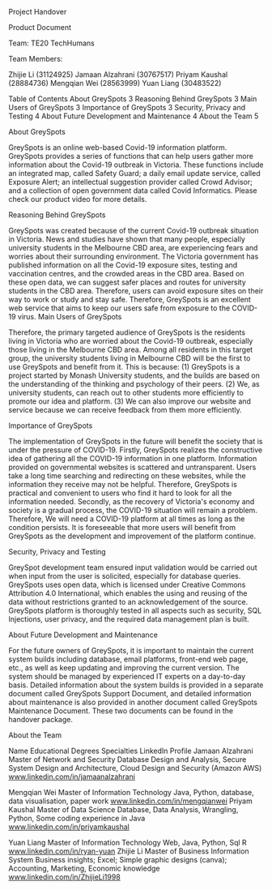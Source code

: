 


Project Handover 


Product Document 


Team: TE20 TechHumans

Team Members:

Zhijie Li (31124925)
Jamaan Alzahrani (30767517)
Priyam Kaushal (28884736)
Mengqian Wei (28563999)
Yuan Liang (30483522)





Table of Contents
About GreySpots	3
Reasoning Behind GreySpots	3
Main Users of GreySpots	3
Importance of GreySpots	3
Security, Privacy and Testing	4
About Future Development and Maintenance	4
About the Team	5



About GreySpots

GreySpots is an online web-based Covid-19 information platform. GreySpots provides a series of functions that can help users gather more information about the Covid-19 outbreak in Victoria. These functions include an integrated map, called Safety Guard; a daily email update service, called Exposure Alert; an intellectual suggestion provider called Crowd Advisor; and a collection of open government data called Covid Informatics. Please check our product video for more details. 

Reasoning Behind GreySpots 

GreySpots was created because of the current Covid-19 outbreak situation in Victoria. News and studies have shown that many people, especially university students in the Melbourne CBD area, are experiencing fears and worries about their surrounding environment. The Victoria government has published information on all the Covid-19 exposure sites, testing and vaccination centres, and the crowded areas in the CBD area. Based on these open data, we can suggest safer places and routes for university students in the CBD area. Therefore, users can avoid exposure sites on their way to work or study and stay safe. Therefore, GreySpots is an excellent web service that aims to keep our users safe from exposure to the COVID-19 virus. 
Main Users of GreySpots

Therefore, the primary targeted audience of GreySpots is the residents living in Victoria who are worried about the Covid-19 outbreak, especially those living in the Melbourne CBD area. Among all residents in this target group, the university students living in Melbourne CBD will be the first to use GreySpots and benefit from it. This is because: (1) GreySpots is a project started by Monash University students, and the builds are based on the understanding of the thinking and psychology of their peers. (2) We, as university students, can reach out to other students more efficiently to promote our idea and platform. (3) We can also improve our website and service because we can receive feedback from them more efficiently.

Importance of GreySpots

The implementation of GreySpots in the future will benefit the society that is under the pressure of COVID-19. Firstly, GreySpots realizes the constructive idea of gathering all the COVID-19 information in one platform. Information provided on governmental websites is scattered and untransparent. Users take a long time searching and redirecting on these websites, while the information they receive may not be helpful. Therefore, GreySpots is practical and convenient to users who find it hard to look for all the information needed. Secondly, as the recovery of Victoria's economy and society is a gradual process, the COVID-19 situation will remain a problem. Therefore, We will need a COVID-19 platform at all times as long as the condition persists. It is foreseeable that more users will benefit from GreySpots as the development and improvement of the platform continue. 

Security, Privacy and Testing

GreySpot development team ensured input validation would be carried out when input from the user is solicited, especially for database queries.  GreySpots uses open data, which is licensed under Creative Commons Attribution 4.0 International, which enables the using and reusing of the data without restrictions granted to an acknowledgement of the source. GreySpots platform is thoroughly tested in all aspects such as security, SQL Injections, user privacy, and the required data management plan is built.

About Future Development and Maintenance

For the future owners of GreySpots, it is important to maintain the current system builds including database, email platforms, front-end web page, etc., as well as keep updating and improving the current version. The system should be managed by experienced IT experts on a day-to-day basis. Detailed information about the system builds is provided in a separate document called GreySpots Support Document, and detailed information about maintenance is also provided in another document called GreySpots Maintenance Document. These two documents can be found in the handover package.


About the Team

Name
Educational Degrees
Specialties
LinkedIn Profile
Jamaan Alzahrani
Master of Network and Security
Database Design and Analysis, Secure System Design and Architecture, Cloud Design and Security (Amazon AWS) 
www.linkedin.com/in/jamaanalzahrani


Mengqian Wei
Master of Information Technology
Java, Python, database, data visualisation, paper work
www.linkedin.com/in/mengqianwei
Priyam Kaushal
Master of Data Science
Database, 
Data Analysis, Wrangling, Python, Some coding experience in Java
www.linkedin.com/in/priyamkaushal


Yuan 
Liang
Master of Information Technology
Web, Java, Python, Sql R
www.linkedin.com/in/ryan-yuan
Zhijie 
Li
Master of Business Information System
Business insights; Excel;
Simple graphic designs (canva);
Accounting, Marketing, Economic knowledge
www.linkedin.com/in/ZhijieLi1998


